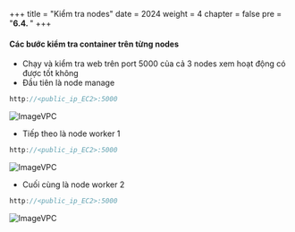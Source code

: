 +++
title = "Kiểm tra nodes"
date = 2024
weight = 4
chapter = false
pre = "<b>6.4. </b>"
+++



#### Các bước kiểm tra container trên từng nodes

- Chạy và kiểm tra web trên port 5000 của cả 3 nodes xem hoạt động có được tốt không 
- Đầu tiên là node manage

```js
http://<public_ip_EC2>:5000
```

![ImageVPC](/images/6-DockerCompose/4-Check/DockerCompose-Check-NodeManage.png?width=50pc)

- Tiếp theo là node worker 1
  
```js
http://<public_ip_EC2>:5000
```

![ImageVPC](/images/6-DockerCompose/4-Check/DockerCompose-Check-Node1.png?width=50pc)

- Cuối cùng là node worker 2

```js
http://<public_ip_EC2>:5000
```

![ImageVPC](/images/6-DockerCompose/4-Check/DockerCompose-Check-Node2.png?width=50pc)
